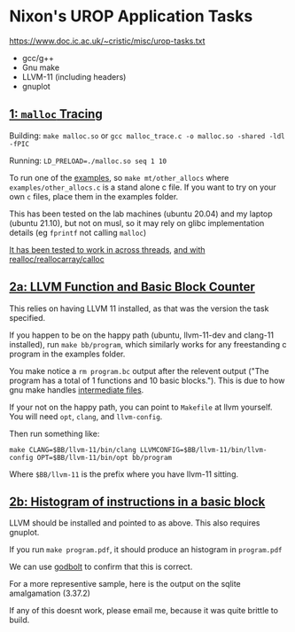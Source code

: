 # Nixon's UROP Application Tasks

<https://www.doc.ic.ac.uk/~cristic/misc/urop-tasks.txt>

- gcc/g++
- Gnu make
- LLVM-11 (including headers)
- gnuplot

## [1: `malloc` Tracing](malloc_trace.c)

Building: `make malloc.so` or `gcc malloc_trace.c -o malloc.so -shared -ldl -fPIC`

Running: `LD_PRELOAD=./malloc.so seq 1 10`

To run one of the [examples](examples), so `make mt/other_allocs` where
`examples/other_allocs.c` is a stand alone c file. If you want to try on your
own `c` files, place them in the examples folder.

This has been tested on the lab machines (ubuntu 20.04) and my laptop (ubuntu 21.10), but
not on musl, so it may rely on glibc implementation details (eg `fprintf` not calling `malloc`)

[It has been tested to work in across threads](examples/alloc_in_parallel.c), [and with realloc/reallocarray/calloc](examples/other_allocs.c)

## [2a: LLVM Function and Basic Block Counter](bb_count.cpp)

This relies on having LLVM 11 installed, as that was the version the task specified.

If you happen to be on the happy path (ubuntu, llvm-11-dev and clang-11
installed), run `make bb/program`, which similarly works for any freestanding c
program in the examples folder.

You make notice a `rm program.bc` output after the relevent output ("The program has a total of 1 functions and 10 basic blocks."). This is due to how gnu make handles [intermediate files](https://www.gnu.org/software/make/manual/make.html#Chained-Rules).

If your not on the happy path, you can point to `Makefile` at llvm yourself. You will need `opt`, `clang`, and `llvm-config`.

Then run something like:
```
make CLANG=$BB/llvm-11/bin/clang LLVMCONFIG=$BB/llvm-11/bin/llvm-config OPT=$BB/llvm-11/bin/opt bb/program
```


Where `$BB/llvm-11` is the prefix where you have llvm-11 sitting.

## [2b: Histogram of instructions in a basic block](i_count.cpp)

LLVM should be installed and pointed to as above. This also requires gnuplot.

If you run `make program.pdf`, it should produce an histogram in `program.pdf`

We can use [godbolt](https://godbolt.org/z/16doa1eKc) to confirm that this is correct.

For a more representive sample, here is the output on the sqlite amalgamation (3.37.2)



If any of this doesnt work, please email me, because it was quite brittle to build.